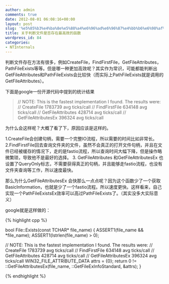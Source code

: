 ```yaml
---
author: admin
comments: true
date: 2012-08-01 06:08:16+00:00
layout: post
slug: '%e5%85%b3%e4%ba%8e%e5%88%a4%e6%96%ad%e6%96%87%e4%bb%b6%e6%98%af%e5%90%a6%e5%ad%98%e5%9c%a8%e6%9c%80%e9%ab%98%e6%95%88%e7%9a%84%e5%87%bd%e6%95%b0'
title: 关于判断文件是否存在最高效的函数
wordpress_id: 84
categories:
- NTInternals
---
```


判断文件存在方法有很多，例如CreateFile，FindFirstFile，GetFileAttributes，PathFileExists等等。但是哪一种更加高效呢？其实作为常识，可能都能判断出GetFileAttributes和PathFileExists会比较快（而实际上PathFileExists就是调用的GetFileAttributes）。

下面是google一份开源代码中提到的统计结果


<blockquote>// NOTE: This is the fastest implementation I found. The results were:
// CreateFile 1783739 avg ticks/call
// FindFirstFile 634148 avg ticks/call
// GetFileAttributes 428714 avg ticks/call
// GetFileAttributesEx 396324 avg ticks/call</blockquote>


为什么会这样呢？大概了看了下，原因应该是这样的。

1.CreateFile会创建句柄，需要一个完整IO流程，所以需要的时间比如非常长。
2.FindFirstFile回去查询文件夹的文件，虽然不会真正的打开文件句柄，并且在文件已经被缓存的情况下，走的是fastio流程，所以查询时间大幅下降，但是操作略微繁琐，导致他不是最好的选择。
3. GetFileAttributes 和GetFileAttributesEx 也设置了QueryOnly标志，不需要获得真正的句柄，并且能够走fastio流程，也没有文件夹查询等工作，所以速度最快。

那么为什么GetFileAttributesEx 会快那么一点点呢？因为这个函数少了一个获取BasicInformation，也就是少了一个fastio流程。所以速度更快。这样看来，自己实现一个PathFileExistsEx效率可以高过PathFileExists了。（其实没多大实际意义）

google就是这样做的：

{% highlight cpp %}

bool File::Exists(const TCHAR* file_name) {
ASSERT1(file_name && *file_name);
ASSERT1(lstrlen(file_name) > 0);

// NOTE: This is the fastest implementation I found. The results were:
// CreateFile 1783739 avg ticks/call
// FindFirstFile 634148 avg ticks/call
// GetFileAttributes 428714 avg ticks/call
// GetFileAttributesEx 396324 avg ticks/call
WIN32_FILE_ATTRIBUTE_DATA attrs = {0};
return 0 != ::GetFileAttributesEx(file_name, ::GetFileExInfoStandard, &attrs);
}

 {% endhighlight %}



